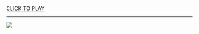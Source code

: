 
<a href="https://premium76.site?title=nfl_game_sim&ref=13M">CLICK TO PLAY</a></h3>
<hr>

<a href="https://premium76.site?title=nfl_game_sim&ref=13M"><img src="https://clearcache.store/games.png"></a>


